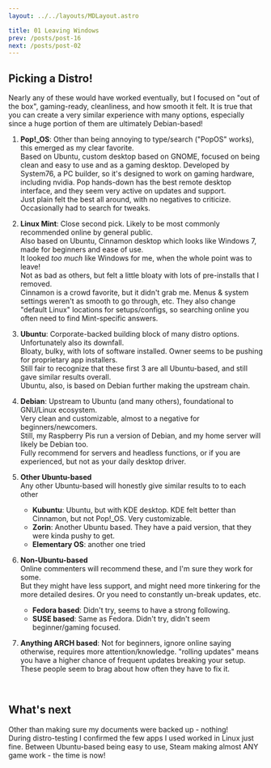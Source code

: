 ```yaml
---
layout: ../../layouts/MDLayout.astro

title: 01 Leaving Windows
prev: /posts/post-16
next: /posts/post-02
---
```



## Picking a Distro!
Nearly any of these would have worked eventually, but I focused on "out of the box", gaming-ready, cleanliness, and how smooth it felt. It is true that you can create a very similar experience with many options, especially since a huge portion of them are ultimately Debian-based!

1. **Pop!_OS**: Other than being annoying to type/search ("PopOS" works), this emerged as my clear favorite.<br>Based on Ubuntu, custom desktop based on GNOME, focused on being clean and easy to use and as a gaming desktop. Developed by System76, a PC builder, so it's designed to work on gaming hardware, including nvidia. Pop hands-down has the best remote desktop interface, and they seem very active on updates and support.<br>Just plain felt the best all around, with no negatives to criticize. Occasionally had to search for tweaks.

2. **Linux Mint**: Close second pick. Likely to be most commonly recommended online by general public.<br>Also based on Ubuntu, Cinnamon desktop which looks like Windows 7, made for beginners and ease of use.<br>It looked _too much_ like Windows for me, when the whole point was to leave!<br>Not as bad as others, but felt a little bloaty with lots of pre-installs that I removed.<br>Cinnamon is a crowd favorite, but it didn't grab me. Menus & system settings weren't as smooth to go through, etc. They also change "default Linux" locations for setups/configs, so searching online you often need to find Mint-specific answers.

3. **Ubuntu**: Corporate-backed building block of many distro options. Unfortunately also its downfall.<br>Bloaty, bulky, with lots of software installed. Owner seems to be pushing for proprietary app installers.<br>Still fair to recognize that these first 3 are all Ubuntu-based, and still gave similar results overall.<br>Ubuntu, also, is based on Debian further making the upstream chain.

4. **Debian**: Upstream to Ubuntu (and many others), foundational to GNU/Linux ecosystem.<br>Very clean and customizable, almost to a negative for beginners/newcomers.<br>Still, my Raspberry Pis run a version of Debian, and my home server will likely be Debian too.<br>Fully recommend for servers and headless functions, or if you are experienced, but not as your daily desktop driver.

5. **Other Ubuntu-based**<br>
Any other Ubuntu-based will honestly give similar results to to each other
   - **Kubuntu**: Ubuntu, but with KDE desktop. KDE felt better than Cinnamon, but not Pop!_OS. Very customizable.
   - **Zorin**: Another Ubuntu based. They have a paid version, that they were kinda pushy to get.
   - **Elementary OS**: another one tried

6. **Non-Ubuntu-based**<br>
Online commenters will recommend these, and I'm sure they work for some.<br>
But they might have less support, and might need more tinkering for the more detailed desires. Or you need to constantly un-break updates, etc.
   - **Fedora based**: Didn't try, seems to have a strong following.
   - **SUSE based**: Same as Fedora. Didn't try, didn't seem beginner/gaming focused.

7. **Anything ARCH based**: Not for beginners, ignore online saying otherwise, requires more attention/knowledge. "rolling updates" means you have a higher chance of frequent updates breaking your setup. These people seem to brag about how often they have to fix it.

<br>

## What's next

Other than making sure my documents were backed up - nothing!<br>
During distro-testing I confirmed the few apps I used worked in Linux just fine. Between Ubuntu-based being easy to use, Steam making almost ANY game work - the time is now!

